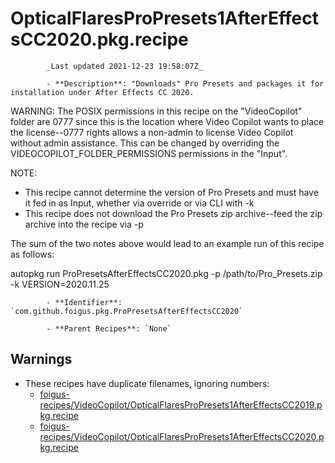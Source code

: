 # OpticalFlaresProPresets1AfterEffectsCC2020.pkg.recipe

            _Last updated 2021-12-23 19:58:07Z_

            - **Description**: "Downloads" Pro Presets and packages it for installation under After Effects CC 2020.

WARNING: The POSIX permissions in this recipe on the "VideoCopilot" folder are 0777 since this is the location where Video Copilot wants to place the license--0777 rights allows a non-admin to license Video Copilot without admin assistance.  This can be changed by overriding the VIDEOCOPILOT_FOLDER_PERMISSIONS permissions in the "Input".

NOTE:
- This recipe cannot determine the version of Pro Presets and must have it fed in as Input, whether via override or via CLI with -k
- This recipe does not download the Pro Presets zip archive--feed the zip archive into the recipe via -p

The sum of the two notes above would lead to an example run of this recipe as follows:

autopkg run ProPresetsAfterEffectsCC2020.pkg -p /path/to/Pro_Presets.zip -k VERSION=2020.11.25

            - **Identifier**: `com.github.foigus.pkg.ProPresetsAfterEffectsCC2020`

            - **Parent Recipes**: `None`

## Warnings

- These recipes have duplicate filenames, ignoring numbers:
    - [foigus-recipes/VideoCopilot/OpticalFlaresProPresets1AfterEffectsCC2019.pkg.recipe](/autopkg-dupe-tracker/foigus-recipes/VideoCopilot/OpticalFlaresProPresets1AfterEffectsCC2019.pkg.recipe)
    - [foigus-recipes/VideoCopilot/OpticalFlaresProPresets1AfterEffectsCC2020.pkg.recipe](/autopkg-dupe-tracker/foigus-recipes/VideoCopilot/OpticalFlaresProPresets1AfterEffectsCC2020.pkg.recipe)